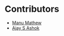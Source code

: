 # Contributors

- [Manu Mathew](https://github.com/theRedeemer997)
- [Ajay S Ashok](https://github.com/ajaysashok01)

